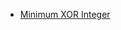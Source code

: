 - [Minimum XOR Integer](https://github.com/shamnad-sherief/java-challenge/blob/main/src/excercise/basics/MinimumXORInteger.java)
